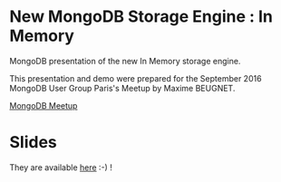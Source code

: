 # New MongoDB Storage Engine : In Memory
MongoDB presentation of the new In Memory storage engine.

This presentation and demo were prepared for the September 2016 MongoDB User Group Paris's Meetup by Maxime BEUGNET.

[MongoDB Meetup](http://www.meetup.com/fr-FR/Paris-MongoDB-User-Group/events/234037176/)

# Slides
They are available [here](http://slides.com/mabeulux88/mug-paris-in-memory-storage-engine) :-) !
